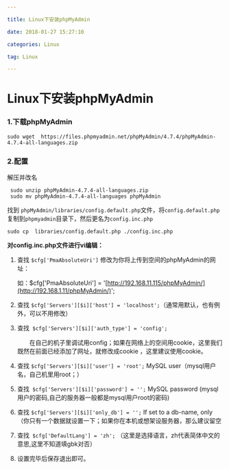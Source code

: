 ```yaml
---

title: Linux下安装phpMyAdmin

date: 2018-01-27 15:27:10

categories: Linux

tag: Linux 

---
```


# Linux下安装phpMyAdmin

### 1.下载phpMyAdmin

```
sudo wget  https://files.phpmyadmin.net/phpMyAdmin/4.7.4/phpMyAdmin-4.7.4-all-languages.zip
```

<!--more-->

### 2.配置

解压并改名

```shell
 sudo unzip phpMyAdmin-4.7.4-all-languages.zip 
 sudo mv phpMyAdmin-4.7.4-all-languages phpMyAdmin
```

找到 `phpMyAdmin/libraries/config.default.php`文件，将`config.default.php`复制到`phpmyadmin`目录下，然后更名为`config.inc.php`

```
sudo cp  libraries/config.default.php ./config.inc.php
```

**对config.inc.php文件进行vi编辑：**

1. 查找 `$cfg['PmaAbsoluteUri']` 修改为你将上传到空间的phpMyAdmin的网址：

   如：$cfg['PmaAbsoluteUri'] = '[http://192.168.11.115/phpMyAdmin/](http://192.168.1.11/phpMyAdmin/)';

2. 查找 `$cfg['Servers'][$i]['host'] = 'localhost';`（通常用默认，也有例外，可以不用修改）

3. 查找` $cfg['Servers'][$i]['auth_type'] = 'config';`

   　　在自己的机子里调试用config；如果在网络上的空间用cookie，这里我们既然在前面已经添加了网址，就修改成cookie ，这里建议使用cookie。

4. 查找 `$cfg['Servers'][$i]['user'] = 'root';`   MySQL user（mysql用户名，自己机里用root；）

5. 查找` $cfg['Servers'][$i]['password'] = '';`   MySQL password (mysql用户的密码,自己的服务器一般都是mysql用户root的密码)

6. 查找 `$cfg['Servers'][$i]['only_db'] = '';`   If set to a db-name, only（你只有一个数据就设置一下；如果你在本机或想架设服务器，那么建议留空

7. 查找` $cfg['DefaultLang'] = 'zh';` （这里是选择语言，zh代表简体中文的意思,这里不知道填gbk对否）

8. 设置完毕后保存退出即可。

